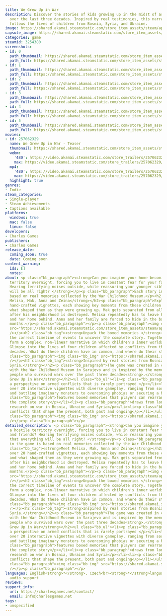 ```yaml
---
title: We Grew Up in War
description: Discover the stories of kids growing up in the midst of armed conflicts
  over the last three decades. Inspired by real testimonies, this narrative adventure
  follows the lives of children from Bosnia, Syria, and Ukraine.
image: https://shared.akamai.steamstatic.com/store_item_assets/steam/apps/3254380/header.jpg?t=1730903141
capsule_image: https://shared.akamai.steamstatic.com/store_item_assets/steam/apps/3254380/cad621b2167ac4ce232fd347315166eca68ba080/capsule_231x87.jpg?t=1730903141
categories: game
steamid: 3254380
screenshots:
- id: 0
  path_thumbnail: https://shared.akamai.steamstatic.com/store_item_assets/steam/apps/3254380/ss_ff525c581eca9499e2623350900a463163fa92dc.600x338.jpg?t=1730903141
  path_full: https://shared.akamai.steamstatic.com/store_item_assets/steam/apps/3254380/ss_ff525c581eca9499e2623350900a463163fa92dc.1920x1080.jpg?t=1730903141
- id: 1
  path_thumbnail: https://shared.akamai.steamstatic.com/store_item_assets/steam/apps/3254380/ss_66cccf739096bb6aed9e0b42bb92ef041d933976.600x338.jpg?t=1730903141
  path_full: https://shared.akamai.steamstatic.com/store_item_assets/steam/apps/3254380/ss_66cccf739096bb6aed9e0b42bb92ef041d933976.1920x1080.jpg?t=1730903141
- id: 2
  path_thumbnail: https://shared.akamai.steamstatic.com/store_item_assets/steam/apps/3254380/ss_0eea6e543fd6d1154771df6222f425bb20a558aa.600x338.jpg?t=1730903141
  path_full: https://shared.akamai.steamstatic.com/store_item_assets/steam/apps/3254380/ss_0eea6e543fd6d1154771df6222f425bb20a558aa.1920x1080.jpg?t=1730903141
- id: 3
  path_thumbnail: https://shared.akamai.steamstatic.com/store_item_assets/steam/apps/3254380/ss_6a759931ea11a9b55f8c0cd0327ccfcb01876fd4.600x338.jpg?t=1730903141
  path_full: https://shared.akamai.steamstatic.com/store_item_assets/steam/apps/3254380/ss_6a759931ea11a9b55f8c0cd0327ccfcb01876fd4.1920x1080.jpg?t=1730903141
- id: 4
  path_thumbnail: https://shared.akamai.steamstatic.com/store_item_assets/steam/apps/3254380/ss_f707e58848a41deb29cbbcfa66a5e6f412769169.600x338.jpg?t=1730903141
  path_full: https://shared.akamai.steamstatic.com/store_item_assets/steam/apps/3254380/ss_f707e58848a41deb29cbbcfa66a5e6f412769169.1920x1080.jpg?t=1730903141
- id: 5
  path_thumbnail: https://shared.akamai.steamstatic.com/store_item_assets/steam/apps/3254380/ss_62185bddb4713805c803fcb94085883799f62128.600x338.jpg?t=1730903141
  path_full: https://shared.akamai.steamstatic.com/store_item_assets/steam/apps/3254380/ss_62185bddb4713805c803fcb94085883799f62128.1920x1080.jpg?t=1730903141
movies:
- id: 257062329
  name: We Grew Up in War - Teaser
  thumbnail: https://shared.akamai.steamstatic.com/store_item_assets/steam/apps/257062329/e459605c1d35c08ce3e5477f5b3996530119383f/movie_600x337.jpg?t=1728644815
  webm:
    '480': https://video.akamai.steamstatic.com/store_trailers/257062329/movie480_vp9.webm?t=1728644815
    max: https://video.akamai.steamstatic.com/store_trailers/257062329/movie_max_vp9.webm?t=1728644815
  mp4:
    '480': https://video.akamai.steamstatic.com/store_trailers/257062329/movie480.mp4?t=1728644815
    max: https://video.akamai.steamstatic.com/store_trailers/257062329/movie_max.mp4?t=1728644815
  highlight: true
genres:
- Indie
steam_categories:
- Single-player
- Steam Achievements
- Captions available
platforms:
  windows: true
  mac: false
  linux: false
developers:
- Charles Games
publishers:
- Charles Games
release_date:
  coming_soon: true
  date: Coming soon
content_warning:
  ids: []
  notes:
about: <p class="bb_paragraph"><strong>Can you imagine your home becoming a hostile
  territory overnight, forcing you to live in constant fear for your family and friends?
  Hearing terrifying noises outside, while reassuring your younger sibling that everything
  will be all right? </strong></p><p class="bb_paragraph">Each story in the game is
  based on real memories collected by the War Childhood Museum.</p><h2 class="bb_tag"><strong>Meet
  Melisa, Mak, Anna and Zeina</strong></h2><p class="bb_paragraph">Explore over 20
  hand-crafted vignettes, each showing key moments from these children's lives and
  what shaped them as they were growing up. Mak gets separated from all his friends
  after his neighborhood is destroyed. Melisa repeatedly has to leave her friends
  and her home behind. Anna and her family are forced to hide in the basement for
  months.</p><p class="bb_paragraph"></p><p class="bb_paragraph"><img class="bb_img"
  src="https://shared.akamai.steamstatic.com/store_item_assets/steam/apps/3254380/extras/v12_bench-dialogue.gif?t=1730903141"
  /></p><h2 class="bb_tag"><strong>Unpack the boxed memories </strong></h2><p class="bb_paragraph">Assemble
  the correct timeline of events to uncover the complete story. Together, these memories
  form a complex, non-linear narrative in which children's inner worlds come to life.
  Glimpse into the lives of four children affected by conflicts from the past three
  decades. What do these children have in common, and where do their stories intersect?</p><p
  class="bb_paragraph"><img class="bb_img" src="https://shared.akamai.steamstatic.com/store_item_assets/steam/apps/3254380/extras/v5_placing-building-puzzle.gif?t=1730903141"
  /></p><h2 class="bb_tag"><strong>Inspired by real stories from Bosnia, Ukraine and
  Syria.</strong></h2><p class="bb_paragraph">The game was created in close cooperation
  with the War Childhood Museum in Sarajevo and is inspired by the memories of real
  people who survived wars over the past three decades<strong>.</strong></p><h2 class="bb_tag"><strong>We
  Grew Up in War</strong></h2><ul class="bb_ul"><li><p class="bb_paragraph">presents
  a perspective on armed conflicts that is rarely portrayed </p></li><li><p class="bb_paragraph">offers
  over 20 interactive vignettes with diverse gameplay, ranging from sorting food supplies
  and battling imaginary monsters to overcoming phobias or securing a hiding shelter</p></li><li><p
  class="bb_paragraph">features boxed memories that players can rearrange to uncover
  the complete story</p></li><li><p class="bb_paragraph">draws from long-term historical
  research on war in Bosnia, Ukraine and Syria</p></li><li><p class="bb_paragraph">reflects
  conflicts that shape the present, both past and ongoing</p></li></ul><p class="bb_paragraph"></p><p
  class="bb_paragraph"><img class="bb_img" src="https://shared.akamai.steamstatic.com/store_item_assets/steam/apps/3254380/extras/v10_dissolving-silhouettes.gif?t=1730903141"
  /></p><p class="bb_paragraph"></p>
detailed_description: <p class="bb_paragraph"><strong>Can you imagine your home becoming
  a hostile territory overnight, forcing you to live in constant fear for your family
  and friends? Hearing terrifying noises outside, while reassuring your younger sibling
  that everything will be all right? </strong></p><p class="bb_paragraph">Each story
  in the game is based on real memories collected by the War Childhood Museum.</p><h2
  class="bb_tag"><strong>Meet Melisa, Mak, Anna and Zeina</strong></h2><p class="bb_paragraph">Explore
  over 20 hand-crafted vignettes, each showing key moments from these children's lives
  and what shaped them as they were growing up. Mak gets separated from all his friends
  after his neighborhood is destroyed. Melisa repeatedly has to leave her friends
  and her home behind. Anna and her family are forced to hide in the basement for
  months.</p><p class="bb_paragraph"></p><p class="bb_paragraph"><img class="bb_img"
  src="https://shared.akamai.steamstatic.com/store_item_assets/steam/apps/3254380/extras/v12_bench-dialogue.gif?t=1730903141"
  /></p><h2 class="bb_tag"><strong>Unpack the boxed memories </strong></h2><p class="bb_paragraph">Assemble
  the correct timeline of events to uncover the complete story. Together, these memories
  form a complex, non-linear narrative in which children's inner worlds come to life.
  Glimpse into the lives of four children affected by conflicts from the past three
  decades. What do these children have in common, and where do their stories intersect?</p><p
  class="bb_paragraph"><img class="bb_img" src="https://shared.akamai.steamstatic.com/store_item_assets/steam/apps/3254380/extras/v5_placing-building-puzzle.gif?t=1730903141"
  /></p><h2 class="bb_tag"><strong>Inspired by real stories from Bosnia, Ukraine and
  Syria.</strong></h2><p class="bb_paragraph">The game was created in close cooperation
  with the War Childhood Museum in Sarajevo and is inspired by the memories of real
  people who survived wars over the past three decades<strong>.</strong></p><h2 class="bb_tag"><strong>We
  Grew Up in War</strong></h2><ul class="bb_ul"><li><p class="bb_paragraph">presents
  a perspective on armed conflicts that is rarely portrayed </p></li><li><p class="bb_paragraph">offers
  over 20 interactive vignettes with diverse gameplay, ranging from sorting food supplies
  and battling imaginary monsters to overcoming phobias or securing a hiding shelter</p></li><li><p
  class="bb_paragraph">features boxed memories that players can rearrange to uncover
  the complete story</p></li><li><p class="bb_paragraph">draws from long-term historical
  research on war in Bosnia, Ukraine and Syria</p></li><li><p class="bb_paragraph">reflects
  conflicts that shape the present, both past and ongoing</p></li></ul><p class="bb_paragraph"></p><p
  class="bb_paragraph"><img class="bb_img" src="https://shared.akamai.steamstatic.com/store_item_assets/steam/apps/3254380/extras/v10_dissolving-silhouettes.gif?t=1730903141"
  /></p><p class="bb_paragraph"></p>
languages: English<strong>*</strong>, Czech<br><strong>*</strong>languages with full
  audio support
reviews:
support_info:
  url: https://charlesgames.net/contact/
  email: info@charlesgames.net
tags:
- unspecified
---
```


